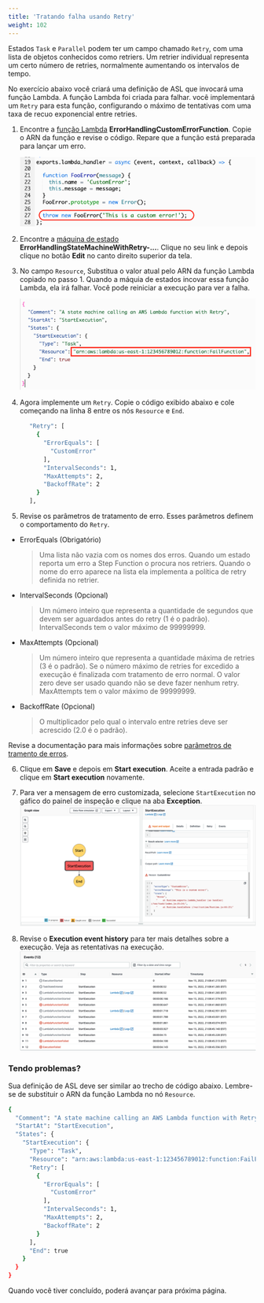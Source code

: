```yaml
---
title: 'Tratando falha usando Retry'
weight: 102
---
```


Estados `Task` e `Parallel` podem ter um campo chamado `Retry`, com uma lista de objetos conhecidos como retriers. Um retrier individual representa um certo número de retries, normalmente aumentando os intervalos de tempo.

No exercício abaixo você criará uma definição de ASL que invocará uma função Lambda. A função Lambda foi criada para falhar. você implementará um `Retry` para esta função, configurando o máximo de tentativas com uma taxa de recuo exponencial entre retries.

1. Encontre a [função Lambda](https://console.aws.amazon.com/lambda/home) **ErrorHandlingCustomErrorFunction**. Copie o ARN da função e revise o código. Repare que a função está preparada para lançar um erro.

   ![Lambda function throws FooError](/static/img/module-8/error-handling-lambda-foo-error.png)

2. Encontre a [máquina de estado](https://console.aws.amazon.com/states/home) **ErrorHandlingStateMachineWithRetry-...**. Clique no seu link e depois clique no botão **Edit** no canto direito superior da tela. 

3. No campo `Resource`, Substitua o valor atual pelo ARN da função Lambda copiado no passo 1. Quando a máquia de estados incovar essa função Lambda, ela irá falhar. Você pode reiniciar a execução para ver a falha.

   ![Replace Lambda function ARN](/static/img/module-8/error-handling-state-machine-retry.png)


4. Agora implemente um `Retry`. Copie o código exibido abaixo e cole começando na linha 8 entre os nós `Resource` e `End`. 

```bash
      "Retry": [
        {
          "ErrorEquals": [
            "CustomError"
          ],
          "IntervalSeconds": 1,
          "MaxAttempts": 2,
          "BackoffRate": 2
        }
      ],
```

5. Revise os parâmetros de tratamento de erro. Esses parâmetros definem o comportamento do `Retry`.

- ErrorEquals (Obrigatório)

  > Uma lista não vazia com os nomes dos erros. Quando um estado reporta um erro a Step Function o procura nos retriers. Quando o nome do erro aparece na lista ela implementa a política de retry definida no retrier.

- IntervalSeconds (Opcional)

  > Um número inteiro que representa a quantidade de segundos que devem ser aguardados antes do retry (1 é o padrão). IntervalSeconds tem o valor máximo de 99999999.

- MaxAttempts (Opcional)

  > Um número inteiro que representa a quantidade máxima de retries (3 é o padrão). Se o número máximo de retries for excedido a execução é finalizada com tratamento de erro normal. O valor zero deve ser usado quando não se deve fazer nenhum retry. MaxAttempts tem o valor máximo de 99999999.

- BackoffRate (Opcional)

  > O multiplicador pelo qual o intervalo entre retries deve ser acrescido (2.0 é o padrão).

Revise a documentação para mais informações sobre [parâmetros de tramento de erros](https://docs.aws.amazon.com/step-functions/latest/dg/concepts-error-handling.html).


6. Clique em **Save** e depois em **Start execution**. Aceite a entrada padrão e clique em **Start execution** novamente.

7. Para ver a mensagem de erro customizada, selecione `StartExecution` no gáfico do painel de inspeção e clique na aba **Exception**.
   ![Failure using Retry output](/static/img/module-8/error-handling-custom-error-retry-output.png)

8. Revise o **Execution event history** para ter mais detalhes sobre a execução. Veja as retentativas na execução.
   ![Failure using Retry event history](/static/img/module-8/error-handling-custom-error-retry-event-history.png)

### Tendo problemas?

Sua definição de ASL deve ser similar ao trecho de código abaixo. Lembre-se de substituir o ARN da função Lambda no nó `Resource`.

```bash
{
  "Comment": "A state machine calling an AWS Lambda function with Retry",
  "StartAt": "StartExecution",
  "States": {
    "StartExecution": {
      "Type": "Task",
      "Resource": "arn:aws:lambda:us-east-1:123456789012:function:FailFunction",
      "Retry": [
        {
          "ErrorEquals": [
            "CustomError"
          ],
          "IntervalSeconds": 1,
          "MaxAttempts": 2,
          "BackoffRate": 2
        }
      ],
      "End": true
    }
  }
}
```
Quando você tiver concluído, poderá avançar para próxima página.
